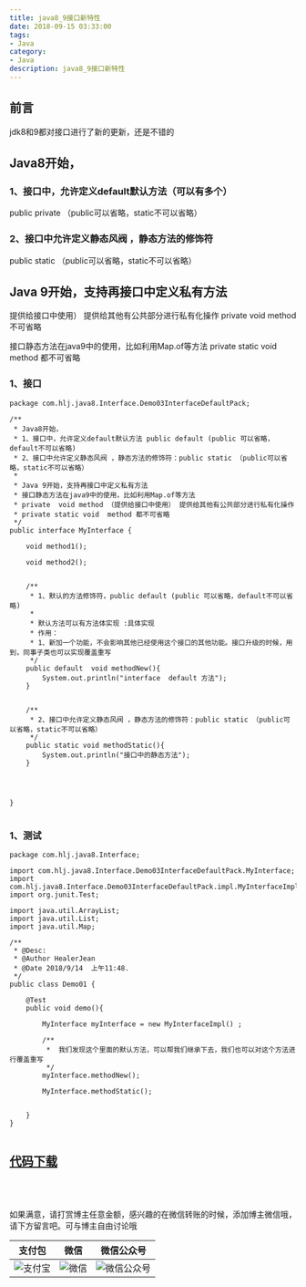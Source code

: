 ```yaml
---
title: java8_9接口新特性
date: 2018-09-15 03:33:00
tags: 
- Java
category: 
- Java
description: java8_9接口新特性
---
```

<!-- image url 
https://raw.githubusercontent.com/HealerJean123/HealerJean123.github.io/master/blogImages
　　首行缩进
<font color="red">  </font>
-->

## 前言

jdk8和9都对接口进行了新的更新，还是不错的


## Java8开始，
### 1、接口中，允许定义default默认方法（可以有多个）

  public private  （public可以省略，static不可以省略）

### 2、接口中允许定义静态风阀 ，静态方法的修饰符
public static （public可以省略，static不可以省略）
 
## Java 9开始，支持再接口中定义私有方法

 
  提供给接口中使用） 提供给其他有公共部分进行私有化操作
  private  void method   不可省略
  
  接口静态方法在java9中的使用，比如利用Map.of等方法
  private static void  method 都不可省略


### 1、接口

```
package com.hlj.java8.Interface.Demo03InterfaceDefaultPack;

/**
 * Java8开始，
 * 1、接口中，允许定义default默认方法 public default (public 可以省略，default不可以省略)
 * 2、接口中允许定义静态风阀 ，静态方法的修饰符：public static （public可以省略，static不可以省略）
 *
 * Java 9开始，支持再接口中定义私有方法
 * 接口静态方法在java9中的使用，比如利用Map.of等方法
 * private  void method （提供给接口中使用） 提供给其他有公共部分进行私有化操作
 * private static void  method 都不可省略
 */
public interface MyInterface {

    void method1();

    void method2();


    /**
     * 1、默认的方法修饰符，public default (public 可以省略，default不可以省略)
     *
     * 默认方法可以有方法体实现 :具体实现
     * 作用：
     * 1、新加一个功能，不会影响其他已经使用这个接口的其他功能。接口升级的时候，用到，同事子类也可以实现覆盖重写
     */
    public default  void methodNew(){
        System.out.println("interface  default 方法");
    }


    /**
     * 2、接口中允许定义静态风阀 ，静态方法的修饰符：public static （public可以省略，static不可以省略）
     */
    public static void methodStatic(){
        System.out.println("接口中的静态方法");
    }




}


```

### 1、测试


```
package com.hlj.java8.Interface;

import com.hlj.java8.Interface.Demo03InterfaceDefaultPack.MyInterface;
import com.hlj.java8.Interface.Demo03InterfaceDefaultPack.impl.MyInterfaceImpl;
import org.junit.Test;

import java.util.ArrayList;
import java.util.List;
import java.util.Map;

/**
 * @Desc:
 * @Author HealerJean
 * @Date 2018/9/14  上午11:48.
 */
public class Demo01 {

    @Test
    public void demo(){

        MyInterface myInterface = new MyInterfaceImpl() ;

        /**
         *  我们发现这个里面的默认方法，可以帮我们继承下去，我们也可以对这个方法进行覆盖重写
         */
        myInterface.methodNew();

        MyInterface.methodStatic();


    }
}


```


## [代码下载](https://github.com/HealerJean123/ProjectUtils/tree/master/src/com/hlj/java8)





<br/><br/><br/>
如果满意，请打赏博主任意金额，感兴趣的在微信转账的时候，添加博主微信哦， 请下方留言吧。可与博主自由讨论哦

|支付包 | 微信|微信公众号|
|:-------:|:-------:|:------:|
|![支付宝](https://raw.githubusercontent.com/HealerJean123/HealerJean123.github.io/master/assets/img/tctip/alpay.jpg) | ![微信](https://raw.githubusercontent.com/HealerJean123/HealerJean123.github.io/master/assets/img/tctip/weixin.jpg)|![微信公众号](https://raw.githubusercontent.com/HealerJean123/HealerJean123.github.io/master/assets/img/my/qrcode_for_gh_a23c07a2da9e_258.jpg)|




<!-- Gitalk 评论 start  -->

<link rel="stylesheet" href="https://unpkg.com/gitalk/dist/gitalk.css">
<script src="https://unpkg.com/gitalk@latest/dist/gitalk.min.js"></script> 
<div id="gitalk-container"></div>    
 <script type="text/javascript">
    var gitalk = new Gitalk({
		clientID: `1d164cd85549874d0e3a`,
		clientSecret: `527c3d223d1e6608953e835b547061037d140355`,
		repo: `HealerJean123.github.io`,
		owner: 'HealerJean123',
		admin: ['HealerJean123'],
		id: 'evSiP8JLaW36ucHV',
    });
    gitalk.render('gitalk-container');
</script> 

<!-- Gitalk end -->


